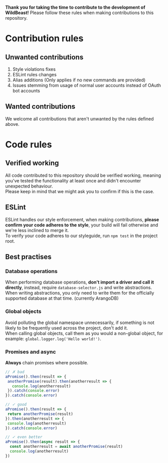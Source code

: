 **Thank you for taking the time to contribute to the development of WildBeast!**
Please follow these rules when making contributions to this repository.

# Contribution rules
## Unwanted contributions
1. Style violations fixes
2. ESLint rules changes
3. Alias additions (Only applies if no new commands are provided)
4. Issues stemming from usage of normal user accounts instead of OAuth bot accounts

## Wanted contributions
We welcome all contributions that aren't unwanted by the rules defined above.

# Code rules
## Verified working
All code contributed to this repository should be verified working, meaning you've tested the functionality at least once and didn't encounter unexpected behaviour.   
Please keep in mind that we might ask you to confirm if this is the case.

## ESLint
ESLint handles our style enforcement, when making contributions, **please confirm your code adheres to the style**, your build will fail otherwise and we're less inclined to merge it.   
To verify your code adheres to our styleguide, run `npm test` in the project root.

## Best practises
### Database operations
When performing database operations, **don't import a driver and call it directly**, instead, require `database-selector.js` and write abstractions.   
When writing abstractions, you only need to write them for the officially supported database at that time. (currently ArangoDB)

### Global objects
Avoid polluting the global namespace unnecessarily, if something is not likely to be frequently used across the project, don't add it.   
When calling global objects, call them as you would a non-global object, for example: `global.logger.log('Hello world!')`.

### Promises and async
**Always** chain promises where possible.   
```js
// ✗ bad
aPromise().then(result => {
 anotherPromise(result).then(anotherresult => {
   console.log(anotherresult)
 }).catch(console.error)
}).catch(console.error)
```
```js
// ✓ good
aPromise().then(result => {
 return anotherPromise(result)
}).then(anotherresult => {
 console.log(anotherresult)
}).catch(console.error)
```

```js
// ✓ even better
aPromise().then(async result => {
  const anotherresult = await anotherPromise(result)
  console.log(anotherresult)
})
```